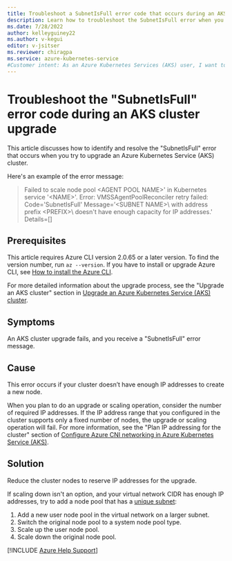 ```yaml
---
title: Troubleshoot a SubnetIsFull error code that occurs during an AKS cluster upgrade
description: Learn how to troubleshoot the SubnetIsFull error when you try to upgrade an Azure Kubernetes Service (AKS) cluster.
ms.date: 7/28/2022
author: kelleyguiney22
ms.author: v-kegui
editor: v-jsitser
ms.reviewer: chiragpa
ms.service: azure-kubernetes-service
#Customer intent: As an Azure Kubernetes Services (AKS) user, I want to troubleshoot an Azure Kubernetes Service cluster upgrade that failed because of a SubnetIsFull error so that I can upgrade the cluster successfully.
---
```


# Troubleshoot the "SubnetIsFull" error code during an AKS cluster upgrade

This article discusses how to identify and resolve the "SubnetIsFull" error that occurs when you try to upgrade an Azure Kubernetes Service (AKS) cluster.

Here's an example of the error message:

>Failed to scale node pool \<AGENT POOL NAME>\' in Kubernetes service '\<NAME>\'. Error: VMSSAgentPoolReconciler retry failed: Code='SubnetIsFull' Message=’\<SUBNET NAME>\ with address prefix \<PREFIX>\ doesn't have enough capacity for IP addresses.' Details=[]

## Prerequisites

This article requires Azure CLI version 2.0.65 or a later version. To find the version number, run `az --version`. If you have to install or upgrade Azure CLI, see [How to install the Azure CLI](/cli/azure/install-azure-cli).

For more detailed information about the upgrade process, see the "Upgrade an AKS cluster" section in [Upgrade an Azure Kubernetes Service (AKS) cluster](/azure/aks/upgrade-cluster#upgrade-an-aks-cluster).

## Symptoms

An AKS cluster upgrade fails, and you receive a "SubnetIsFull" error message.

## Cause

This error occurs if your cluster doesn’t have enough IP addresses to create a new node.

When you plan to do an upgrade or scaling operation, consider the number of required IP addresses. If the IP address range that you configured in the cluster supports only a fixed number of nodes, the upgrade or scaling operation will fail. For more information, see the "Plan IP addressing for the cluster" section of [Configure Azure CNI networking in Azure Kubernetes Service (AKS)](/azure/aks/configure-azure-cni#plan-ip-addressing-for-your-cluster).

## Solution

Reduce the cluster nodes to reserve IP addresses for the upgrade.

If scaling down isn't an option, and your virtual network CIDR has enough IP addresses, try to add a node pool that has a [unique subnet](/azure/aks/use-multiple-node-pools#add-a-node-pool-with-a-unique-subnet-preview):

1. Add a new user node pool in the virtual network on a larger subnet.
1. Switch the original node pool to a system node pool type.
1. Scale up the user node pool.
1. Scale down the original node pool.

[!INCLUDE [Azure Help Support](../../includes/azure-help-support.md)]
